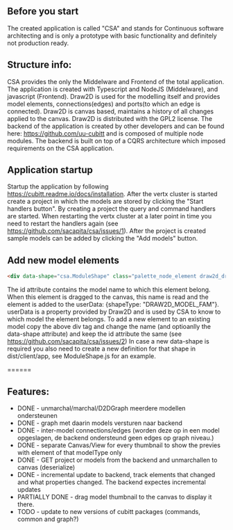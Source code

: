 ## Before you start
The created application is called "CSA" and stands for Continuous software architecting and is only a prototype with basic functionality and definitely not production ready.

## Structure info:
CSA provides the only the Middelware and Frontend of the total application. The application is created with Typescript and NodeJS (Middelware), and javascript (Frontend). Draw2D is used for the modelling itself and provides model elements, connections(edges) and ports(to which an edge is connected). Draw2D is canvas based, maintains a history of all changes applied to the canvas. Draw2D is distributed with the GPL2 license. 
The backend of the application is created by other developers and can be found here: https://github.com/uu-cubitt and is composed of multiple node modules. The backend is built on top of a CQRS architecture which imposed requirements on the CSA application.

## Application startup
  Startup the application by following https://cubitt.readme.io/docs/installation.  After the vertx cluster is started create a project in which the models are stored by clicking the "Start handlers button". By creating a project the query and command handlers are started. When restarting the vertx cluster at a later point in time you need to restart the handlers again (see https://github.com/sacapita/csa/issues/1). After the project is created sample models can be added by clicking the "Add models" button.

## Add new model elements
  ```html
  <div data-shape="csa.ModuleShape" class="palette_node_element draw2d_droppable FAM_module" id="DRAW2D_MODEL_FAM">module</div>
  ```
  The id attribute contains the model name to which this element belong.
  When this element is dragged to the canvas, this name is read and the element is added to the userData: {shapeType: "DRAW2D_MODEL_FAM"}.
  userData is a property provided by Draw2D and is used by CSA to know to which model the element belongs.
  To add a new element to an existing model copy the above div tag and change the name (and optioanlly the data-shape attribute) and keep the id attribute the same (see https://github.com/sacapita/csa/issues/2)
  In case a new data-shape is required you also need to create a new definition for that shape in dist/client/app, see ModuleShape.js for an example.

======

## Features:
- DONE - unmarchal/marchal/D2DGraph meerdere modellen ondersteunen 
- DONE - graph met daarin models versturen naar backend
- DONE - inter-model connections/edges (worden deze op in een model opgeslagen, de backend ondersteund geen edges op graph niveau.)
- DONE - separate Canvas/View for every thumbnail to show the previes with element of that modelType only
- DONE - GET project or models from the backend and unmarchallen to canvas (deserialize)
- DONE - incremental update to backend, track elements that changed and what properties changed. The backend expectes incremental updates
- PARTIALLY DONE - drag model thumbnail to the canvas to display it there.
- TODO - update to new versions of cubitt packages (commands, common and graph?)
